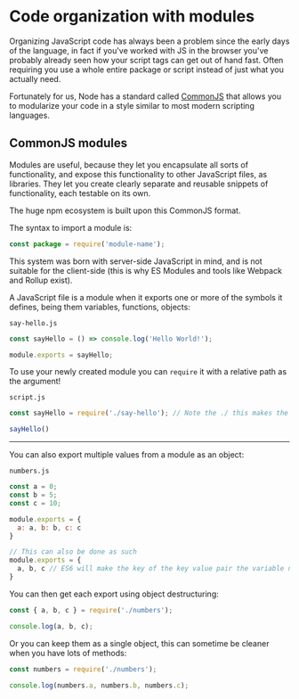 
# Code organization with modules

Organizing JavaScript code has always been a problem since the early days of the language, in fact if you've worked with JS in the browser you've probably already seen how your script tags can get out of hand fast. Often requiring you use a whole entire package or script instead of just what you actually need.

Fortunately for us, Node has a standard called [CommonJS](https://en.wikipedia.org/wiki/CommonJS) that allows you to modularize your code in a style similar to most modern scripting languages.

## CommonJS modules

Modules are useful, because they let you encapsulate all sorts of functionality, and expose this functionality to other JavaScript files, as libraries. They let you create clearly separate and reusable snippets of functionality, each testable on its own.

The huge npm ecosystem is built upon this CommonJS format.

The syntax to import a module is:

```js
const package = require('module-name');
```

This system was born with server-side JavaScript in mind, and is not suitable for the client-side (this is why ES Modules and tools like Webpack and Rollup exist).

A JavaScript file is a module when it exports one or more of the symbols it defines, being them variables, functions, objects:

`say-hello.js`
```js
const sayHello = () => console.log('Hello World!');

module.exports = sayHello;
```

To use your newly created module you can `require` it with a relative path as the argument!

`script.js`
```js
const sayHello = require('./say-hello'); // Note the ./ this makes the import relative

sayHello()
```
---
You can also export multiple values from a module as an object:

`numbers.js`
```js
const a = 0;
const b = 5;
const c = 10;

module.exports = {
  a: a, b: b, c: c
}

// This can also be done as such
module.exports = {
  a, b, c // ES6 will make the key of the key value pair the variable name.
}
```

You can then get each export using object destructuring:

```js
const { a, b, c } = require('./numbers');

console.log(a, b, c);
```

Or you can keep them as a single object, this can sometime be cleaner when you have lots of methods:

```js
const numbers = require('./numbers');

console.log(numbers.a, numbers.b, numbers.c);
```
